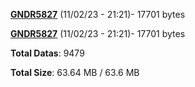 [**GNDR5827**](/data/GNDR5827.txt) (11/02/23 - 21:21)- 17701 bytes

[**GNDR5827**](/data/GNDR5827.txt) (11/02/23 - 21:21)- 17701 bytes

**Total Datas**: 9479

**Total Size**: 63.64 MB / 63.6 MB
